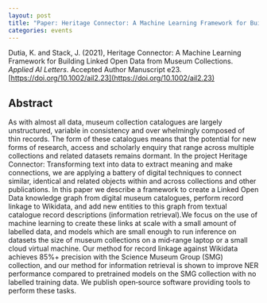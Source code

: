 ```yaml
---
layout: post
title: "Paper: Heritage Connector: A Machine Learning Framework for Building Linked Open Data from Museum Collections"
categories: events
---
```


Dutia, K. and Stack, J. (2021), Heritage Connector: A Machine Learning Framework for Building Linked Open Data from Museum Collections. *Applied AI Letters*. Accepted Author Manuscript e23. [https://doi.org/10.1002/ail2.23](https://doi.org/10.1002/ail2.23)

## Abstract 
As with almost all data, museum collection catalogues are largely unstructured, variable in consistency and over whelmingly composed of thin records. The form of these catalogues means that the potential for new forms of research, access and scholarly enquiry that range across multiple collections and related datasets remains dormant. In the project Heritage Connector: Transforming text into data to extract meaning and make connections, we are applying a battery of digital techniques to connect similar, identical and related objects within and across collections and other publications. In this paper we describe a framework to create a Linked Open Data knowledge graph from digital museum catalogues, perform record linkage to Wikidata, and add new entities to this graph from textual catalogue record descriptions (information retrieval).We focus on the use of machine learning to create these links at scale with a small amount of labelled data, and models which are small enough to run inference on datasets the size of museum collections on a mid‐range laptop or a small cloud virtual machine. Our method for record linkage against Wikidata achieves 85%+ precision with the Science Museum Group (SMG) collection, and our method for information retrieval is shown to improve NER performance compared to pretrained models on the SMG collection with no labelled training data. We publish open‐source software providing tools to perform these tasks.
